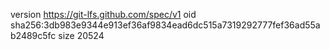 version https://git-lfs.github.com/spec/v1
oid sha256:3db983e9344e913ef36af9834ead6dc515a7319292777fef36ad55ab2489c5fc
size 20524

